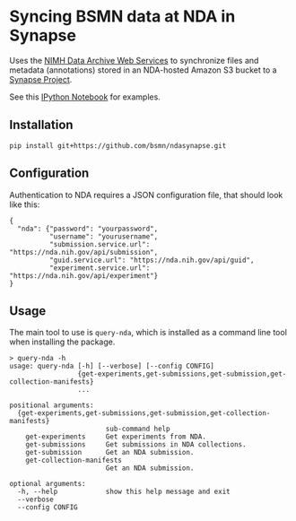 # Syncing BSMN data at NDA in Synapse

Uses the [NIMH Data Archive Web Services](https://data-archive.nimh.nih.gov/API) to synchronize files and metadata (annotations) stored in an NDA-hosted Amazon S3 bucket to a [Synapse Project](https://www.synapse.org/bsmn_private).

See this [IPython Notebook](docs/NDA_Data_from_GUID_API.ipynb) for examples.

## Installation

```
pip install git+https://github.com/bsmn/ndasynapse.git
```

## Configuration

Authentication to NDA requires a JSON configuration file, that should look like this:

```
{
  "nda": {"password": "yourpassword",
          "username": "yourusername",
          "submission.service.url": "https://nda.nih.gov/api/submission",
          "guid.service.url": "https://nda.nih.gov/api/guid",
          "experiment.service.url": "https://nda.nih.gov/api/experiment"}
}
```

## Usage

The main tool to use is `query-nda`, which is installed as a command line tool when installing the package.

``` shell
> query-nda -h
usage: query-nda [-h] [--verbose] [--config CONFIG]
                 {get-experiments,get-submissions,get-submission,get-collection-manifests}
                 ...

positional arguments:
  {get-experiments,get-submissions,get-submission,get-collection-manifests}
                        sub-command help
    get-experiments     Get experiments from NDA.
    get-submissions     Get submissions in NDA collections.
    get-submission      Get an NDA submission.
    get-collection-manifests
                        Get an NDA submission.

optional arguments:
  -h, --help            show this help message and exit
  --verbose
  --config CONFIG

```
